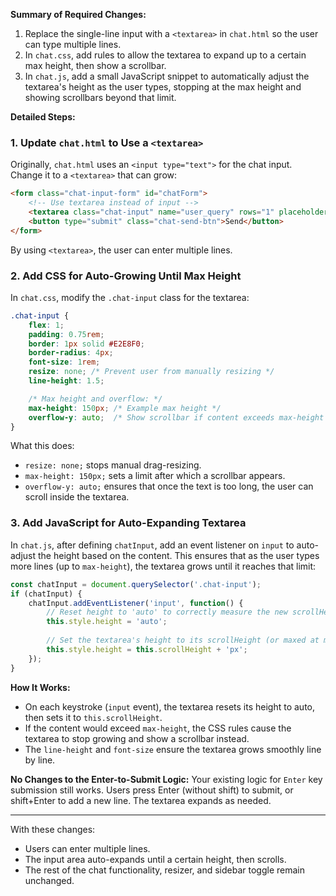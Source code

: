 **Summary of Required Changes:**

1. Replace the single-line input with a `<textarea>` in `chat.html` so the user can type multiple lines.
2. In `chat.css`, add rules to allow the textarea to expand up to a certain max height, then show a scrollbar.
3. In `chat.js`, add a small JavaScript snippet to automatically adjust the textarea's height as the user types, stopping at the max height and showing scrollbars beyond that limit.

**Detailed Steps:**

### 1. Update `chat.html` to Use a `<textarea>`

Originally, `chat.html` uses an `<input type="text">` for the chat input. Change it to a `<textarea>` that can grow:

```html
<form class="chat-input-form" id="chatForm">
    <!-- Use textarea instead of input -->
    <textarea class="chat-input" name="user_query" rows="1" placeholder="Ask any question about the book..."></textarea>
    <button type="submit" class="chat-send-btn">Send</button>
</form>
```

By using `<textarea>`, the user can enter multiple lines.

### 2. Add CSS for Auto-Growing Until Max Height

In `chat.css`, modify the `.chat-input` class for the textarea:

```css
.chat-input {
    flex: 1;
    padding: 0.75rem;
    border: 1px solid #E2E8F0;
    border-radius: 4px;
    font-size: 1rem;
    resize: none; /* Prevent user from manually resizing */
    line-height: 1.5;

    /* Max height and overflow: */
    max-height: 150px; /* Example max height */
    overflow-y: auto;  /* Show scrollbar if content exceeds max-height */
}
```

What this does:
- `resize: none;` stops manual drag-resizing.
- `max-height: 150px;` sets a limit after which a scrollbar appears.
- `overflow-y: auto;` ensures that once the text is too long, the user can scroll inside the textarea.

### 3. Add JavaScript for Auto-Expanding Textarea

In `chat.js`, after defining `chatInput`, add an event listener on `input` to auto-adjust the height based on the content. This ensures that as the user types more lines (up to `max-height`), the textarea grows until it reaches that limit:

```javascript
const chatInput = document.querySelector('.chat-input');
if (chatInput) {
    chatInput.addEventListener('input', function() {
        // Reset height to 'auto' to correctly measure the new scrollHeight
        this.style.height = 'auto';
        
        // Set the textarea's height to its scrollHeight (or maxed at max-height by CSS)
        this.style.height = this.scrollHeight + 'px';
    });
}
```

**How It Works:**
- On each keystroke (`input` event), the textarea resets its height to auto, then sets it to `this.scrollHeight`.
- If the content would exceed `max-height`, the CSS rules cause the textarea to stop growing and show a scrollbar instead.
- The `line-height` and `font-size` ensure the textarea grows smoothly line by line.

**No Changes to the Enter-to-Submit Logic:**
Your existing logic for `Enter` key submission still works. Users press Enter (without shift) to submit, or shift+Enter to add a new line. The textarea expands as needed.

---

With these changes:
- Users can enter multiple lines.
- The input area auto-expands until a certain height, then scrolls.
- The rest of the chat functionality, resizer, and sidebar toggle remain unchanged.